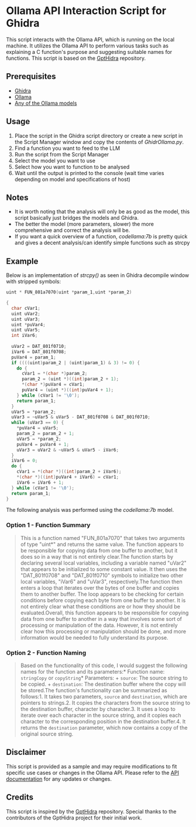 # Ollama API Interaction Script for Ghidra

This script interacts with the Ollama API, which is running on the local machine. It utilizes the Ollama API to perform various tasks such as explaining a C function's purpose and suggesting suitable names for functions. This script is based on the [GptHidra](https://github.com/evyatar9/GptHidra) repository.

## Prerequisites

- [Ghidra](https://github.com/NationalSecurityAgency/ghidra)
- [Ollama](https://github.com/jmorganca/ollama)
- [Any of the Ollama models](https://ollama.ai/library)

## Usage

1. Place the script in the Ghidra script directory or create a new script in the Script Manager window and copy the contents of *GhidrOllama.py*.
2. Find a function you want to feed to the LLM
3. Run the script from the Script Manager
4. Select the model you want to use
5. Select how you want to function to be analysed
6. Wait until the output is printed to the console (wait time varies depending on model and specifications of host)

## Notes

- It is worth noting that the analysis will only be as good as the model, this script basically just bridges the models and Ghidra.
- The better the model (more parameters, slower) the more comprehensive and correct the analysis will be.
- If you want a quick overview of a function, *codellama:7b* is pretty quick and gives a decent analysis/can identify simple functions such as strcpy

## Example

Below is an implementation of *strcpy()* as seen in Ghidra decompile window with stripped symbols:

```c
uint * FUN_801a7070(uint *param_1,uint *param_2)

{
  char cVar1;
  uint uVar2;
  uint uVar3;
  uint *puVar4;
  uint uVar5;
  int iVar6;
  
  uVar2 = DAT_801f0710;
  iVar6 = DAT_801f0708;
  puVar4 = param_1;
  if ((((uint)param_2 | (uint)param_1) & 3) != 0) {
    do {
      cVar1 = *(char *)param_2;
      param_2 = (uint *)((int)param_2 + 1);
      *(char *)puVar4 = cVar1;
      puVar4 = (uint *)((int)puVar4 + 1);
    } while (cVar1 != '\0');
    return param_1;
  }
  uVar5 = *param_2;
  uVar3 = ~uVar5 & uVar5 - DAT_801f0708 & DAT_801f0710;
  while (uVar3 == 0) {
    *puVar4 = uVar5;
    param_2 = param_2 + 1;
    uVar5 = *param_2;
    puVar4 = puVar4 + 1;
    uVar3 = uVar2 & ~uVar5 & uVar5 - iVar6;
  }
  iVar6 = 0;
  do {
    cVar1 = *(char *)((int)param_2 + iVar6);
    *(char *)((int)puVar4 + iVar6) = cVar1;
    iVar6 = iVar6 + 1;
  } while (cVar1 != '\0');
  return param_1;
}
```

The following analysis was performed using the *codellama:7b* model.

### Option 1 - Function Summary

> This is a function named "FUN_801a7070" that takes two arguments of type "uint*" and returns the same value. The function appears to be responsible for copying data from one buffer to another, but it does so in a way that is not entirely clear.The function starts by declaring several local variables, including a variable named "uVar2" that appears to be initialized to some constant value. It then uses the "DAT_801f0708" and "DAT_801f0710" symbols to initialize two other local variables, "iVar6" and "uVar3", respectively.The function then enters a loop that iterates over the bytes of one buffer and copies them to another buffer. The loop appears to be checking for certain conditions before copying each byte from one buffer to another. It is not entirely clear what these conditions are or how they should be evaluated.Overall, this function appears to be responsible for copying data from one buffer to another in a way that involves some sort of processing or manipulation of the data. However, it is not entirely clear how this processing or manipulation should be done, and more information would be needed to fully understand its purpose.

### Option 2 - Function Naming

> Based on the functionality of this code, I would suggest the following names for the function and its parameters:* Function name: `stringCopy` or `copyString`* Parameters:	+ `source`: The source string to be copied.	+ `destination`: The destination buffer where the copy will be stored.The function's functionality can be summarized as follows:1. It takes two parameters, `source` and `destination`, which are pointers to strings.2. It copies the characters from the source string to the destination buffer, character by character.3. It uses a loop to iterate over each character in the source string, and it copies each character to the corresponding position in the destination buffer.4. It returns the `destination` parameter, which now contains a copy of the original source string.

## Disclaimer

This script is provided as a sample and may require modifications to fit specific use cases or changes in the Ollama API. Please refer to the [API documentation](https://github.com/jmorganca/ollama/blob/main/docs/api.md) for any updates or changes.

## Credits

This script is inspired by the [GptHidra](https://github.com/evyatar9/GptHidra) repository. Special thanks to the contributors of the GptHidra project for their initial work.

